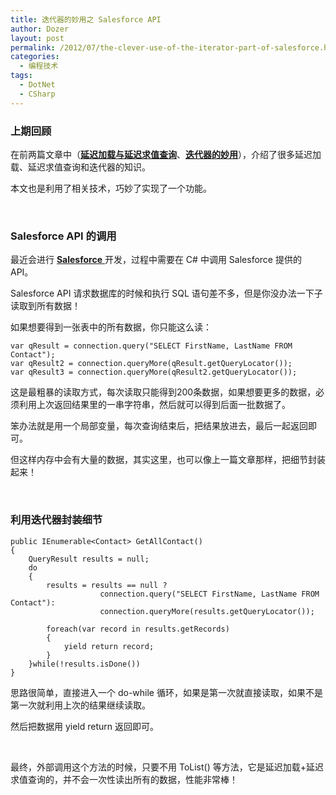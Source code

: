 ```yaml
---
title: 迭代器的妙用之 Salesforce API
author: Dozer
layout: post
permalink: /2012/07/the-clever-use-of-the-iterator-part-of-salesforce.html
categories:
  - 编程技术
tags:
  - DotNet
  - CSharp
---
```


### 上期回顾

在前两篇文章中（<a href="/2012/07/lazy-load-and-lazy-evaluation-queries.html" target="_blank"><strong>延迟加载与延迟求值查询</strong></a>、<a href="/2012/07/the-clever-use-of-the-iterator.html" target="_blank"><strong>迭代器的妙用</strong></a>），介绍了很多延迟加载、延迟求值查询和迭代器的知识。

本文也是利用了相关技术，巧妙了实现了一个功能。

&nbsp;

### Salesforce API 的调用

最近会进行 <a href="http://zh.wikipedia.org/wiki/Salesforce.com" target="_blank"><strong>Salesforce</strong> </a>开发，过程中需要在 C# 中调用 Salesforce 提供的 API。

Salesforce API 请求数据库的时候和执行 SQL 语句差不多，但是你没办法一下子读取到所有数据！

如果想要得到一张表中的所有数据，你只能这么读：

    var qResult = connection.query("SELECT FirstName, LastName FROM Contact");
    var qResult2 = connection.queryMore(qResult.getQueryLocator());
    var qResult3 = connection.queryMore(qResult2.getQueryLocator());

这是最粗暴的读取方式，每次读取只能得到200条数据，如果想要更多的数据，必须利用上次返回结果里的一串字符串，然后就可以得到后面一批数据了。

<!--more-->

笨办法就是用一个局部变量，每次查询结束后，把结果放进去，最后一起返回即可。

但这样内存中会有大量的数据，其实这里，也可以像上一篇文章那样，把细节封装起来！

&nbsp;

### 利用迭代器封装细节

    public IEnumerable<Contact> GetAllContact()
    {
        QueryResult results = null;
        do
        {
            results = results == null ?
                        connection.query("SELECT FirstName, LastName FROM Contact"):
                        connection.queryMore(results.getQueryLocator());

            foreach(var record in results.getRecords)
            {
                yield return record;
            }
        }while(!results.isDone())
    }

思路很简单，直接进入一个 do-while 循环，如果是第一次就直接读取，如果不是第一次就利用上次的结果继续读取。

然后把数据用 yield return 返回即可。

&nbsp;

最终，外部调用这个方法的时候，只要不用 ToList() 等方法，它是延迟加载+延迟求值查询的，并不会一次性读出所有的数据，性能非常棒！

